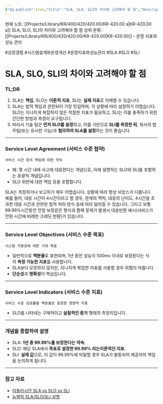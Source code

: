 ```yaml
---
{"dg-publish":true,"title":"SLA, SLO, SLI의 차이와 고려해야 할 점","description":"서비스를 하면서 고려해야하는 SLA, SLO, SLI에 대한 개념과 설정시 주의해야할 점에 대해 알아봅니다. 가장중요한 것은 법적책임이 생기는 SLA이지만 이를 설계하기 위해서는 간단 하고 명확한 SLO설정과 실제 SLI측정이 선행돼야합니다.","permalink":"/projects/library/kr/400/420/420-00/kr-420-00-a/","dgPassFrontmatter":true,"noteIcon":"0","created":"2024-11-19T14:49:33.907+09:00","updated":"2024-11-21T13:39:56.303+09:00"}
---
```


현재 노트: [[Projects/Library/KR/400/420/420.00/KR-420.00 a\|KR-420.00 a]] SLA, SLO, SLI의 차이와 고려해야 할 점
상위 분류: [[Projects/Library/KR/400/420/420.00/KR-420.00\|KR-420.00]] - 운영 지표와 성능 관리

#성장경험 #시스템설계와운영개선 #운영지표와성능관리
#SLA #SLO #SLI
# SLA, SLO, SLI의 차이와 고려해야 할 점

### TL;DR

1. SLA는 **책임**, SLO는 **이론적 지표**, SLI는 **실제 지표**로 이해할 수 있습니다.
2. SLA는 법적 책임과 관련되어 가장 민감하며, 각 상황에 따라 설정하기 어렵습니다. SLO는 지나치게 복잡하지 않은 적절한 지표가 필요하고, SLI는 이를 충족하기 위한 간단한 방법과 측정이 요구됩니다.
3. 따라서 기술 팀은 **먼저 SLO를 설정**하고, 이를 기반으로 **SLI를 측정한 뒤**, 회사의 법무팀(또는 유사한 기능)과 **협의하여 SLA를 설정**하는 것이 좋습니다.

---

### **Service Level Agreement (서비스 수준 협약)**

`서비스 시간 등의 책임에 대한 약속`

- 예: 몇 시간 내에 사고에 대응한다는 개념으로, 아래 설명하는 SLO와 SLI를 포함하는 포괄적 개념입니다.
- SLO 위반에 대한 책임 등을 포함합니다.

SLA는 측정하거나 보고하기 매우 어렵습니다. 상황에 따라 항상 뉘앙스가 다릅니다.  
예를 들어, 대응 시간이 4시간이라고 할 경우, 문제의 맥락, 대응의 난이도, 4시간을 초과한 대응 시간과 관련된 법적 처리 방식 등에 따라 달라질 수 있습니다.
그리고 보통 99.99%시간동안 안정 보장같은 형식과 함께 문제가 발생시 대응반환 예시(서비스가 안된 시간에 비례한 크레딧 반환)가 있습니다.

---

### **Service Level Objectives (서비스 수준 목표)**

`시스템 가용성에 대한 기대 목표`

- 일반적으로 **백분율**로 표현되며, 1년 동안 성능이 500ms 이내로 보장된다는 식의 **측정 가능한 지표**를 사용합니다.
- SLA보다 모호하지 않지만, 지나치게 복잡한 지표를 사용할 경우 위험이 따릅니다.
- **단순성**과 **명확성**이 핵심입니다.

---

### **Service Level Indicators (서비스 수준 지표)**

`서비스 수준 성공률을 백분율로 표현한 정량적 지표`

- SLO를 나타내는 구체적이고 **실질적인 증거** 형태의 측정치입니다.

---

### **개념을 종합하여 설명**

- SLA: **1년 중 99.99%를 보장한다는 약속**.
- SLO: 해당 SLA에서 **목표로 설정한 99.99% 라는이론적인 지표**.
- SLI: **실제 값**으로, 이 값이 99.99%에 미달할 경우 SLA가 발동되어 제공자의 책임을 논의하게 됩니다.

---

### 참고 자료

- [아틀라시안 SLA vs SLO vs SLI](https://www.atlassian.com/ko/incident-management/kpis/sla-vs-slo-vs-sli)
- [뉴렐릭 SLA/SLO/SLI 설명](https://newrelic.com/kr/blog/best-practices/what-are-slos-slis-slas#toc-sli-)